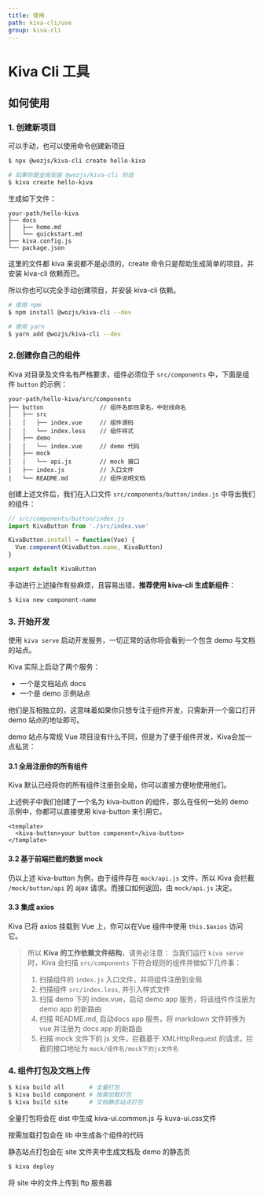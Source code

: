 ```yaml
---
title: 使用
path: kiva-cli/use
group: kiva-cli
---
```


# Kiva Cli 工具

## 如何使用

### 1. 创建新项目

可以手动，也可以使用命令创建新项目

```bash
$ npx @wozjs/kiva-cli create hello-kiva

# 如果你是全局安装 @wozjs/kiva-cli 的话
$ kiva create hello-kiva
```

生成如下文件：

```text
your-path/hello-kiva
├── docs
│   ├── home.md
│   └── quickstart.md
├── kiva.config.js
└── package.json
```

这里的文件都 kiva 来说都不是必须的，create 命令只是帮助生成简单的项目，并安装 kiva-cli 依赖而已。

所以你也可以完全手动创建项目，并安装 kiva-cli 依赖。

```bash
# 使用 npm
$ npm install @wozjs/kiva-cli --dev

# 使用 yarn
$ yarn add @wozjs/kiva-cli --dev
```

### 2.创建你自己的组件

Kiva 对目录及文件名有严格要求，组件必须位于 `src/components` 中，下面是组件 `button` 的示例：

```text
your-path/hello-kiva/src/components
├── button                // 组件名即目录名，中划线命名
│   ├── src
│   │   ├── index.vue     // 组件源码
│   │   └── index.less    // 组件样式
│   ├── demo
│   │   └── index.vue     // demo 代码
│   ├── mock
│   │   └── api.js        // mock 接口
│   ├── index.js          // 入口文件
|   └── README.md         // 组件说明文档
```

创建上述文件后，我们在入口文件 `src/components/button/index.js` 中导出我们的组件：

```js
// src/components/button/index.js
import KivaButton from './src/index.vue'

KivaButton.install = function(Vue) {
  Vue.component(KivaButton.name, KivaButton)
}

export default KivaButton
```

手动进行上述操作有些麻烦，且容易出错，**推荐使用 kiva-cli 生成新组件**：

```bash
$ kiva new component-name
```

### 3. 开始开发

使用 `kiva serve` 启动开发服务，一切正常的话你将会看到一个包含 demo 与文档的站点。

Kiva 实际上启动了两个服务：
- 一个是文档站点 docs
- 一个是 demo 示例站点

他们是互相独立的，这意味着如果你只想专注于组件开发，只需新开一个窗口打开 demo 站点的地址即可。

demo 站点与常规 Vue 项目没有什么不同，但是为了便于组件开发，Kiva会加一点私货：

#### 3.1 全局注册你的所有组件

Kiva 默认已经将你的所有组件注册到全局，你可以直接方便地使用他们。

上述例子中我们创建了一个名为 kiva-button 的组件，那么在任何一处的 demo 示例中，你都可以直接使用 kiva-button 来引用它。

```vue
<template>
  <kiva-button>your button component</kiva-button>
</template>
```

#### 3.2 基于前端拦截的数据 mock

仍以上述 kiva-button 为例，由于组件存在 `mock/api.js` 文件，所以 Kiva 会拦截 `/mock/button/api` 的 ajax 请求。而接口如何返回，由 `mock/api.js` 决定。

#### 3.3 集成 axios

Kiva 已将 axios 挂载到 Vue 上，你可以在Vue 组件中使用 `this.$axios` 访问它。

> 所以 **Kiva 的工作依赖文件结构**，请务必注意：
> 当我们运行 `kiva serve` 时，Kiva 会扫描 `src/components` 下符合规则的组件并做如下几件事：
> 1. 扫描组件的 `index.js` 入口文件，并将组件注册到全局
> 1. 扫描组件 `src/index.less`, 并引入样式文件
> 1. 扫描 demo 下的 index.vue，启动 demo app 服务，将该组件作注册为 demo app 的新路由
> 1. 扫描 README.md, 启动docs app 服务，将 markdown 文件转换为 vue 并注册为 docs app 的新路由
> 1. 扫描 mock 文件下的 js 文件，拦截基于 XMLHttpRequest 的请求，拦截的接口地址为 `mock/组件名/mock下的js文件名`

### 4. 组件打包及文档上传

```bash
$ kiva build all       # 全量打包
$ kiva build component # 按需加载打包
$ kiva build site      # 文档静态站点打包
```

全量打包将会在 dist 中生成 kiva-ui.common.js 与 kuva-ui.css文件

按需加载打包会在 lib 中生成各个组件的代码

静态站点打包会在 site 文件夹中生成文档及 demo 的静态页

```bash
$ kiva deploy
```

将 site 中的文件上传到 ftp 服务器